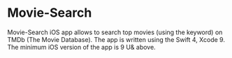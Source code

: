 # Movie-Search
Movie-Search iOS app allows to search top movies (using the keyword) on TMDb (The Movie Database). The app is written using the Swift 4, Xcode 9. The minimum iOS version of the app is 9 U& above.
